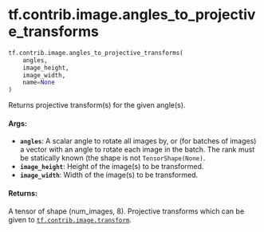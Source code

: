 <div itemscope itemtype="http://developers.google.com/ReferenceObject">
<meta itemprop="name" content="tf.contrib.image.angles_to_projective_transforms" />
<meta itemprop="path" content="Stable" />
</div>

# tf.contrib.image.angles_to_projective_transforms

``` python
tf.contrib.image.angles_to_projective_transforms(
    angles,
    image_height,
    image_width,
    name=None
)
```

Returns projective transform(s) for the given angle(s).

#### Args:

* <b>`angles`</b>: A scalar angle to rotate all images by, or (for batches of images)
      a vector with an angle to rotate each image in the batch. The rank must
      be statically known (the shape is not `TensorShape(None)`.
* <b>`image_height`</b>: Height of the image(s) to be transformed.
* <b>`image_width`</b>: Width of the image(s) to be transformed.


#### Returns:

A tensor of shape (num_images, 8). Projective transforms which can be given
  to <a href="../../../tf/contrib/image/transform.md"><code>tf.contrib.image.transform</code></a>.